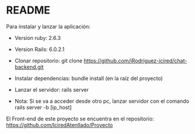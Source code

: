 # README

Para instalar y lanzar la aplicación:

* Version ruby: 2.6.3

* Version Rails: 6.0.2.1

* Clonar repositorio: git clone https://github.com/iRodriguez-icired/chat-backend.git

* Instalar dependencias: bundle install (en la raíz del proyecto)

* Lanzar el servidor: rails server

* Nota: Si se va a acceder desde otro pc, lanzar servidor con el comando rails server -b [ip_host]

El Front-end de este proyecto se encuentra en el repositorio: https://github.com/IciredAtenllado/Proyecto
